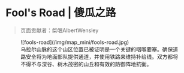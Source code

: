 # Fool's Road | 傻瓜之路

> 页面贡献者：桀氓AlbertWensley

<figure markdown>
  ![fools-road](/img/map_mini/fools-road.jpg)
  <figcaption>乌拉尔山脉的这个山区位置已被证明是一个关键的咽喉要塞。确保道路安全将为地面部队提供通道，并使用铁路来维持补给线。双方都将不得不与深谷、树木茂密的山丘和有效的防御阵地抗衡。</figcaption>
</figure>